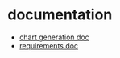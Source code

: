 # documentation
+ [chart generation doc](https://github.com/webbrowser11/chart-gen/blob/main/docs/chartgenaration.md)
+ [requirements doc](https://github.com/webbrowser11/chart-gen/blob/main/docs/requirements.md)
